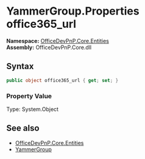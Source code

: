 # YammerGroup.Properties office365_url
  

**Namespace:** [OfficeDevPnP.Core.Entities](OfficeDevPnP.Core.Entities.md)  
**Assembly:** OfficeDevPnP.Core.dll  
## Syntax
```C#
public object office365_url { get; set; }
```

### Property Value
Type: System.Object  

## See also
- [OfficeDevPnP.Core.Entities](OfficeDevPnP.Core.Entities.md)
- [YammerGroup](OfficeDevPnP.Core.Entities.YammerGroup.md) 
